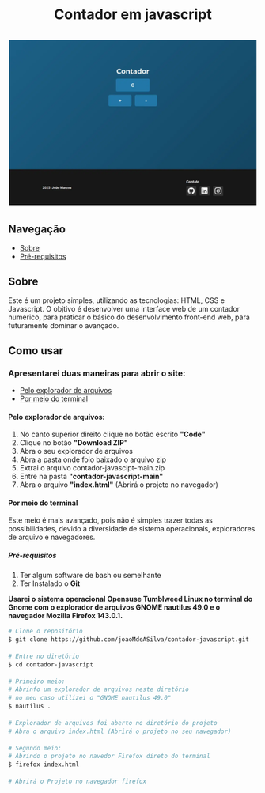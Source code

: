 <h1 style="text-align: center">Contador em javascript
    <br>
    <br>
    <img src="./images/screenshots/contador-screenshot.webp" alt="Imagem da interface do projeto do contador web" title="Interface do projeto do contador web" width="500" style="margin: auto">
</h1>

## Navegação
- [Sobre](#sobre)
- [Pré-requisitos](#pré-requisitos)

## Sobre

Este é um projeto simples, utilizando as tecnologias: HTML, CSS e Javascript. O objtivo é desenvolver uma interface web de um contador numerico, para praticar o básico do desenvolvimento front-end web, para futuramente dominar o avançado.

## Como usar

### Apresentarei duas maneiras para abrir o site:
- [Pelo explorador de arquivos](#pelo-explorador-de-arquivos)
- [Por meio do terminal](#por-meio-do-terminal)

#### Pelo explorador de arquivos:
1. No canto superior direito clique no botão escrito **"Code"**
2. Clique no botão **"Download ZIP"**
3. Abra o seu explorador de arquivos
4. Abra a pasta onde foio baixado o arquivo zip
5. Extrai o arquivo contador-javascipt-main.zip
6. Entre na pasta **"contador-javascript-main"**
7. Abra o arquivo **"index.html"** (Abrirá o projeto no navegador)

#### Por meio do terminal
Este meio é mais avançado, pois não é simples trazer todas as possibilidades,
devido a diversidade de sistema operacionais, exploradores de arquivo e
navegadores.

##### Pré-requisitos

1. Ter algum software de bash ou semelhante
2. Ter Instalado o **Git**


**Usarei o sistema operacional Opensuse Tumblweed Linux no terminal do Gnome
com o explorador de arquivos GNOME nautilus 49.0 e o navegador Mozilla Firefox 143.0.1.**

```bash
# Clone o repositório
$ git clone https://github.com/joaoMdeASilva/contador-javascript.git

# Entre no diretório
$ cd contador-javascript

# Primeiro meio:
# Abrinfo um explorador de arquivos neste diretório
# no meu caso utilizei o "GNOME nautilus 49.0"
$ nautilus .

# Explorador de arquivos foi aberto no diretório do projeto
# Abra o arquivo index.html (Abrirá o projeto no seu navegador)

# Segundo meio:
# Abrindo o projeto no navedor Firefox direto do terminal
$ firefox index.html

# Abrirá o Projeto no navegador firefox
```
